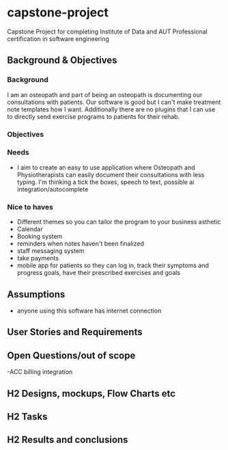# capstone-project
Capstone Project for completing Institute of Data and AUT Professional certification in software engineering

##  Background & Objectives
###  Background
I am an osteopath and part of being an osteopath is documenting our consultations with patients. Our software is good but I can't make treatment note templates how I want. Additionally there are no plugins that I can use to directly send exercise programs to patients for their rehab.

###  Objectives

###  Needs
- I aim to create an easy to use application where Osteopath and Physiotherapists can easily document their consultations with less typing. I'm thinking a tick the boxes, speech to text, possible ai integration/autocomplete


###  Nice to haves
- Different themes so you can tailor the program to your business asthetic
- Calendar
- Booking system
- reminders when notes haven't been finalized
- staff messaging system
- take payments
- mobile app for patients so they can log in, track their symptoms and progress goals, have their prescribed exercises and goals
  
##  Assumptions
- anyone using this software has internet connection

##  User Stories and Requirements


##  Open Questions/out of scope
-ACC billing integration

## H2 Designs, mockups, Flow Charts etc
## H2 Tasks</h2>
## H2 Results and conclusions
